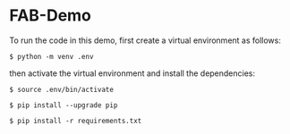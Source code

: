 # FAB-Demo

To run the code in this demo, first create a virtual environment as follows:

```$ python -m venv .env```

then activate the virtual environment and install the dependencies:

```$ source .env/bin/activate```

```$ pip install --upgrade pip```

```$ pip install -r requirements.txt```
